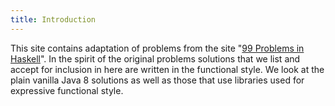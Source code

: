 ```yaml
---
title: Introduction
---
```


This site contains adaptation of problems from the site "[99 Problems in Haskell](https://wiki.haskell.org/H-99:_Ninety-Nine_Haskell_Problems)".
In the spirit of the original problems solutions that we list and accept for inclusion in here are written in the functional style. We look at the plain vanilla Java 8 solutions as well as those that use libraries used for expressive functional style.   
